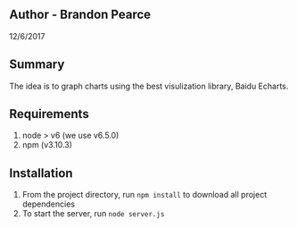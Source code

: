 Author - Brandon Pearce
-------------
12/6/2017

Summary
-------------
The idea is to graph charts using the best visulization library, Baidu Echarts. 

Requirements
-------------
 1. node > v6 (we use v6.5.0)
 2. npm (v3.10.3)

Installation
-------------
 1. From the project directory, run `npm install` to download all project dependencies
 2. To start the server, run `node server.js`
